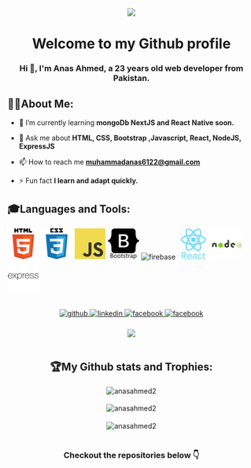 <div align="center">
<img src="https://raw.githubusercontent.com/anasahmed2/anasahmed2/main/headergitlight.gif" align="center" height="325" />
</div>  

<h1 align="center">Welcome to my Github profile</h1>
<h3 align="center">Hi 👋, I'm Anas Ahmed, a 23 years old web developer from Pakistan.</h3>

 
<h2 align="left">👨‍💻About Me:</h2>

- 🌱 I’m currently learning **mongoDb NextJS and React Native soon.**

- 💬 Ask me about **HTML, CSS, Bootstrap ,Javascript, React, NodeJS, ExpressJS**

- 📫 How to reach me **muhammadanas6122@gmail.com**

- ⚡ Fun fact **I learn and adapt quickly.**


<h2 align="left">🎓Languages and Tools:</h2>

<p align="left">
<img src="https://raw.githubusercontent.com/devicons/devicon/master/icons/html5/html5-original-wordmark.svg" alt="html5" width="64" height="64"/>
<img src="https://raw.githubusercontent.com/devicons/devicon/master/icons/css3/css3-original-wordmark.svg" alt="css3" width="64" height="64"/>
<img src="https://raw.githubusercontent.com/devicons/devicon/master/icons/javascript/javascript-original.svg" alt="javascript" width="64" height="64"/>
<img src="https://raw.githubusercontent.com/devicons/devicon/master/icons/bootstrap/bootstrap-plain-wordmark.svg" alt="bootstrap" width="64" height="64"/>
<img src="https://www.vectorlogo.zone/logos/firebase/firebase-icon.svg" alt="firebase" width="64" height="64"/>
<img src="https://raw.githubusercontent.com/devicons/devicon/master/icons/react/react-original-wordmark.svg" alt="react" width="64" height="64"/>
<img src="https://raw.githubusercontent.com/devicons/devicon/master/icons/nodejs/nodejs-original-wordmark.svg" alt="nodejs" width="64" height="64"/>
<img src="https://raw.githubusercontent.com/devicons/devicon/master/icons/express/express-original-wordmark.svg" alt="express" width="64" height="64"/>
</p>
<br/>  

<div align="center">
<a href="https://github.com/anasahmed2" target="_blank">
<img src=https://img.shields.io/badge/github-%2324292e.svg?&style=for-the-badge&logo=github&logoColor=white alt=github style="margin-bottom: 5px;" />
</a> 
<a href="https://linkedin.com/in/anasahmed2" target="_blank">
<img src=https://img.shields.io/badge/linkedin-%230a66c2.svg?&style=for-the-badge&logo=linkedin&logoColor=white alt=linkedin style="margin-bottom: 5px;" />
</a>
 <a href="https://www.facebook.com/profile.php?id=100075532658872" target="_blank">
<img src=https://img.shields.io/badge/facebook-%231877f2.svg?&style=for-the-badge&logo=facebook&logoColor=white alt=facebook style="margin-bottom: 5px;" />
</a>
  <a href="https://www.instagram.com/anas_ahmed.xx/" target="_blank">
<img src=https://img.shields.io/badge/instagram-%23890afd.svg?&style=for-the-badge&logo=instagram&logoColor=white alt=facebook style="margin-bottom: 5px;" />
</a>
</div>  
  <br/>  
<div align="center">
<img src="https://komarev.com/ghpvc/?username=anasahmed2&&style=flat-square&style=for-the-badge&logo=linkedin&logoColor=white" align="center" />
</div>  
<br/> 

<h2 align="center">🏆My Github stats and Trophies:</h2>

<!-- <p><img align="center" src="https://github-readme-streak-stats.herokuapp.com/?user=anasahmed2&" alt="anasahmed2" /></p> -->
<div align="center">
 <img align="center" src="https://github-readme-streak-stats.herokuapp.com/?user=anasahmed2&theme=radical&border=true&border_radius=5.1&background=transparent" alt="anasahmed2" width="600" />
</div>
<br/>
<div align="center">
 <img src="https://github-readme-stats.vercel.app/api?username=anasahmed2&show_icons=true&theme=radical&count_private=true&border=true&bg_color=3c404300" alt="anasahmed2" align="center" />

</div>
<br/>
<div align="center">
 <img src="https://github-readme-stats-sigma-five.vercel.app/api/top-langs?username=anasahmed2&show_icons=true&locale=en&layout=compact&theme=radical&bg_color=3c404300" alt="anasahmed2" align="center" />
</div>
<br/>

<h3 align="center">Checkout the repositories below 👇</h3>

